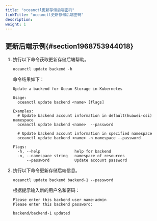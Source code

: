 ```yaml
---
title: "oceanctl更新存储后端密码"
linkTitle: "oceanctl更新存储后端密码"
description: 
weight: 1
---
```


## 更新后端示例{#section1968753944018}

1.  执行以下命令获取更新存储后端帮助。

    ```
    oceanctl update backend -h
    ```

    命令结果如下：

    ```
    Update a backend for Ocean Storage in Kubernetes
    
    Usage:
      oceanctl update backend <name> [flags]
    
    Examples:
      # Update backend account information in default(huawei-csi) namespace
      oceanctl update backend <name>  --password
    
      # Update backend account information in specified namespace
      oceanctl update backend <name> -n namespace --password
    
    Flags:
      -h, --help               help for backend
      -n, --namespace string   namespace of resources
          --password           Update account password
    ```

2.  执行以下命令更新存储后端信息。

    ```
    oceanctl update backend backend-1 --password
    ```

    根据提示输入新的用户名和密码：

    ```
    Please enter this backend user name:admin
    Please enter this backend password:
    
    backend/backend-1 updated
    ```

